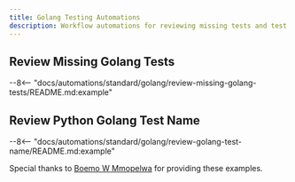```yaml
---
title: Golang Testing Automations
description: Workflow automations for reviewing missing tests and test file names.
---
```


## Review Missing Golang Tests
--8<-- "docs/automations/standard/golang/review-missing-golang-tests/README.md:example"

## Review Python Golang Test Name
--8<-- "docs/automations/standard/golang/review-golang-test-name/README.md:example"


Special thanks to [Boemo W Mmopelwa](https://github.com/xTrilton) for providing these examples.
